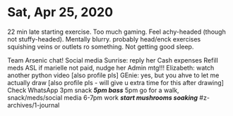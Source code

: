 # Sat, Apr 25, 2020
22 min late starting exercise. 
Too much gaming. Feel achy-headed (though not stuffy-headed). Mentally blurry. probably head/enck exercises squishing veins or outlets ro something.
Not getting good sleep. 


Team Arsenic chat!
Social media
Sunrise: reply her
Cash expenses
Refill meds
ASL
if marielle not paid, nudge her
Admin mtg!!!
Elizabeth: watch another python video [also profile pls]
GEnie: yes, but you ahve to let me actually draw [also profile pls - will give u extra time for this after drawing]
Check WhatsApp
3pm snack
***5pm bass***
5pm go for a walk, snack/meds/social media
6-7pm work ***start mushrooms soaking***
#z-archives/1-journal